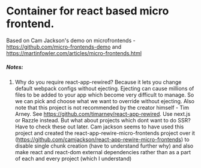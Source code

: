 # Container for react based micro frontend.
Based on Cam Jackson's demo on microfrontends - https://github.com/micro-frontends-demo and https://martinfowler.com/articles/micro-frontends.html

##### Notes:
1. Why do you require react-app-rewired? Because it lets you change default webpack configs without ejecting. Ejecting can cause millions of files to be added to your app which become very difficult to manage. So we can pick and choose what we want to override without ejecting. Also note that this project is not recommended by the creator himself - Tim Arney. See https://github.com/timarney/react-app-rewired. Use next.js or Razzle instead. But what about projects which dont want to do SSR? Have to check these out later. Cam jackson seems to have used this project and created the react-app-rewire-micro-frontends project over it (https://github.com/camjackson/react-app-rewire-micro-frontends) to disable single chunk creation (have to understand further why) and also make react and react-dom external dependencies rather than as a part of each and every project (which I understand)